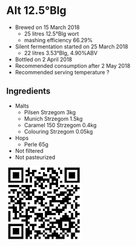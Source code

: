 # Alt 12.5°Blg

  * Brewed on 15 March 2018
    * 25 litres 12.5°Blg wort
    * mashing efficiency 66.29%
  * Silent fermentation started on 25 March 2018
    * 22 litres 3.53°Blg, 4.90%ABV
  * Bottled on 2 April 2018
  * Recommended consumption after 2 May 2018
  * Recommended serving temperature ?

## Ingredients

  * Malts
    * Pilsen Strzegom 3kg
    * Munich Strzegom 1.5kg
    * Caramel 150 Strzegom 0.4kg
    * Colouring Strzegom 0.05kg
  * Hops
    * Perle 65g 
  * Not filtered
  * Not pasteurized
  
![qrcode](qrs/16.png)

